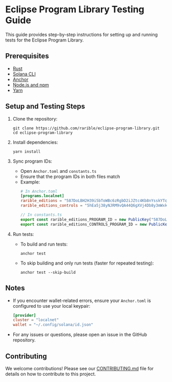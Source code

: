# Eclipse Program Library Testing Guide

This guide provides step-by-step instructions for setting up and running tests for the Eclipse Program Library.

## Prerequisites

- [Rust](https://www.rust-lang.org/tools/install)
- [Solana CLI](https://docs.solana.com/cli/install-solana-cli-tools)
- [Anchor](https://www.anchor-lang.com/docs/installation)
- [Node.js and npm](https://nodejs.org/en/download/)
- [Yarn](https://classic.yarnpkg.com/en/docs/install)

## Setup and Testing Steps

1. Clone the repository:
   ```
   git clone https://github.com/rarible/eclipse-program-library.git
   cd eclipse-program-library
   ```

2. Install dependencies:
   ```
   yarn install
   ```

3. Sync program IDs:
   - Open `Anchor.toml` and `constants.ts`
   - Ensure that the program IDs in both files match
   - Example:
     ```toml
     # In Anchor.toml
     [programs.localnet]
     rarible_editions = "587DoLBH2H39i5bToWBc6zRgbD2iJZtc4Kb8nYsskYTq"
     rarible_editions_controls = "5hEa5j38yNJRM9vQA44Q6gXVj4Db8y3mWxkDtQeofKKs"
     ```
     ```typescript
     // In constants.ts
     export const rarible_editions_PROGRAM_ID = new PublicKey("587DoLBH2H39i5bToWBc6zRgbD2iJZtc4Kb8nYsskYTq");
     export const rarible_editions_CONTROLS_PROGRAM_ID = new PublicKey("5hEa5j38yNJRM9vQA44Q6gXVj4Db8y3mWxkDtQeofKKs");
     ```

4. Run tests:
   - To build and run tests:
     ```
     anchor test
     ```
   - To skip building and only run tests (faster for repeated testing):
     ```
     anchor test --skip-build
     ```

## Notes

- If you encounter wallet-related errors, ensure your `Anchor.toml` is configured to use your local keypair:
  ```toml
  [provider]
  cluster = "localnet"
  wallet = "~/.config/solana/id.json"
  ```

- For any issues or questions, please open an issue in the GitHub repository.

## Contributing

We welcome contributions! Please see our [CONTRIBUTING.md](CONTRIBUTING.md) file for details on how to contribute to this project.


